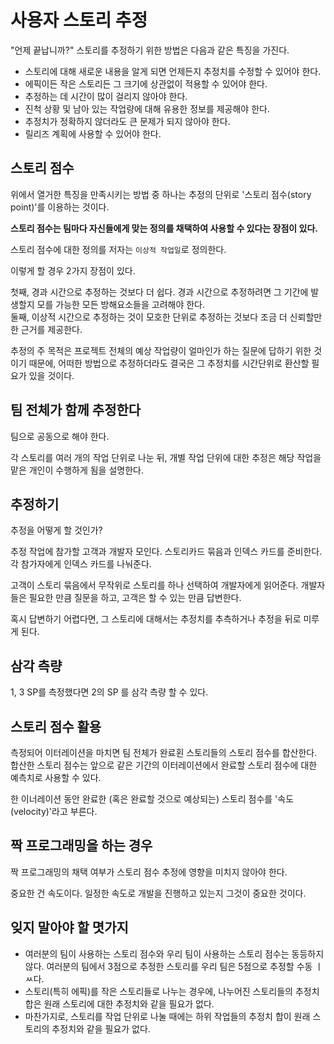 # 사용자 스토리 추정

 "언제 끝납니까?" 스토리를 추정하기 위한 방법은 다음과 같은 특징을 가진다.

- 스토리에 대해 새로운 내용을 알게 되면 언제든지 추정치를 수정할 수 있어야 한다.
- 에픽이든 작은 스토리든 그 크기에 상관없이 적용할 수 있어야 한다.
- 추정하는 데 시간이 많이 걸리지 않아야 한다.
- 진척 상황 및 남아 있는 작업량에 대해 유용한 정보를 제공해야 한다.
- 추정치가 정확하지 않더라도 큰 문제가 되지 않아야 한다.
- 릴리즈 계획에 사용할 수 있어야 한다.

## 스토리 점수

 위에서 열거한 특징을 만족시키는 방법 중 하나는 추정의 단위로 '스토리 점수(story point)'를 이용하는 것이다.

**스토리 점수는 팀마다 자신들에게 맞는 정의를 채택하여 사용할 수 있다는 장점이 있다.**

스토리 점수에 대한 정의를 저자는 `이상적 작업일`로 정의한다.

이렇게 할 경우 2가지 장점이 있다.

첫째, 경과 시간으로 추정하는 것보다 더 쉽다. 경과 시간으로 추정하려면 그 기간에 발생할지 모를 가능한 모든 방해요소들을 고려해야 한다.  
둘째, 이상적 시간으로 추정하는 것이 모호한 단위로 추정하는 것보다 조금 더 신뢰할만한 근거를 제공한다.


추정의 주 목적은 프로젝트 전체의 예상 작업량이 얼마인가 하는 질문에 답하기 위한 것이기 때문에, 어떠한 방법으로 추정하더라도 결국은 그 추정치를 시간단위로 환산할 필요가 있을 것이다.

## 팀 전체가 함께 추정한다

 팀으로 공동으로 해야 한다.

각 스토리를 여러 개의 작업 단위로 나눈 뒤, 개별 작업 단위에 대한 추정은 해당 작업을 맡은 개인이 수행하게 됨을 설명한다.


## 추정하기

 추정을 어떻게 할 것인가?

추정 작업에 참가할 고객과 개발자 모인다. 스토리카드 묶음과 인덱스 카드를 준비한다. 각 참가자에게 인덱스 카드를 나눠준다.

고객이 스토리 묶음에서 무작위로 스토리를 하나 선택하여 개발자에게 읽어준다. 개발자들은 필요한 만큼 질문을 하고, 고객은 할 수 있는 만큼 답변한다.

혹시 답변하기 어렵다면, 그 스토리에 대해서는 추정치를 추측하거나 추정을 뒤로 미루게 된다.

## 삼각 측량

1, 3 SP를 측정했다면 2의 SP 를 삼각 측량 할 수 있다.

## 스토리 점수 활용

측정되어 이터레이션을 마치면 팀 전체가 완료횐 스토리들의 스토리 점수를 합산한다.  
합산한 스토리 점수는 앞으로 같은 기간의 이터레이션에서 완료할 스토리 점수에 대한 예측치로 사용할 수 있다.

한 이너레이션 동안 완료한 (혹은 완료할 것으로 예상되는) 스토리 점수를  '속도(velocity)'라고 부른다.

## 짝 프로그래밍을 하는 경우

짝 프로그래밍의 채택 여부가 스토리 점수 추정에 영향을 미치지 않아야 한다.

 중요한 건 속도이다. 일정한 속도로 개발을 진행하고 있는지 그것이 중요한 것이다.

## 잊지 말아야 할 몃가지

- 여러분의 팀이 사용하는 스토리 점수와 우리 팀이 사용하는 스토리 점수는 동등하지 않다. 여러분의 팀에서 3점으로 추정한 스토리를 우리 팀은 5점으로 추정할 수동 ㅣㅆ다.
- 스토리(특히 에픽)를 작은 스토리들로 나누는 경우에, 나누어진 스토리들의 추정치 합은 원래 스토리에 대한 추정치와 같을 필요가 없다.
- 마찬가지로, 스토리를 작업 단위로 나눌 때에는 하위 작업들의 추정치 합이 원래 스토리의 추정치와 같을 필요가 없다.
